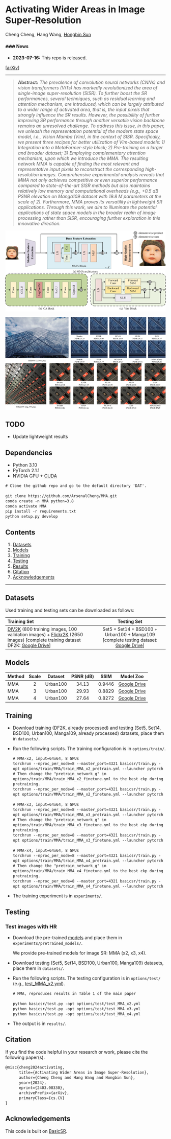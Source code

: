 # Activating Wider Areas in Image Super-Resolution

Cheng Cheng, Hang Wang, [Hongbin Sun](https://gr.xjtu.edu.cn/en/web/hsun/home)

#### 🔥🔥🔥 News

- **2023-07-16:** This repo is released.


[[arXiv](http://arxiv.org/abs/2403.08330)]


---

> **Abstract:** *The prevalence of convolution neural networks (CNNs) and vision transformers (ViTs) has markedly revolutionized the area of single-image super-resolution (SISR). To further boost the SR performances, several techniques, such as residual learning and attention mechanism, are introduced, which can be largely attributed to a wider range of activated area, that is, the input pixels that strongly influence the SR results. However, the possibility of further improving SR performance through another versatile vision backbone remains an unresolved challenge. To address this issue, in this paper, we unleash the representation potential of the modern state space model, i.e., Vision Mamba (Vim), in the context of SISR. Specifically, we present three recipes for better utilization of Vim-based models: 1) Integration into a MetaFormer-style block; 2) Pre-training on a larger and broader dataset; 3) Employing complementary attention mechanism, upon which we introduce the MMA.
The resulting network MMA is capable of finding the most relevant and representative input pixels to reconstruct the corresponding high-resolution images. Comprehensive experimental analysis reveals that MMA not only achieves competitive or even superior performance compared to state-of-the-art SISR methods but also maintains relatively low memory and computational overheads (e.g., +0.5 dB PSNR elevation on Manga109 dataset with 19.8 M parameters at the scale of 2). Furthermore, MMA proves its versatility in lightweight SR applications. Through this work, we aim to illuminate the potential applications of state space models in the broader realm of image processing rather than SISR, encouraging further exploration in this innovative direction.* 

![Intro](main.jpg)

![Intro](results.jpg)


## TODO
- Update lightweight results


## Dependencies

- Python 3.10
- PyTorch 2.1.1
- NVIDIA GPU + [CUDA](https://developer.nvidia.com/cuda-downloads)

```
# Clone the github repo and go to the default directory 'DAT'.

git clone https://github.com/ArsenalCheng/MMA.git
conda create -n MMA python=3.8
conda activate MMA
pip install -r requirements.txt
python setup.py develop
```


## Contents

1. [Datasets](#Datasets)
1. [Models](#Models)
1. [Training](#Training)
1. [Testing](#Testing)
1. [Results](#Results)
1. [Citation](#Citation)
1. [Acknowledgements](#Acknowledgements)

---

## Datasets

Used training and testing sets can be downloaded as follows:

| Training Set                                                 |                         Testing Set                          |
| :----------------------------------------------------------- | :----------------------------------------------------------: | 
| [DIV2K](https://data.vision.ee.ethz.ch/cvl/DIV2K/) (800 training images, 100 validation images) +  [Flickr2K](https://cv.snu.ac.kr/research/EDSR/Flickr2K.tar) (2650 images) [complete training dataset DF2K: [Google Drive](https://drive.google.com/file/d/1TubDkirxl4qAWelfOnpwaSKoj3KLAIG4/view?usp=share_link)] | Set5 + Set14 + BSD100 + Urban100 + Manga109 [complete testing dataset: [Google Drive](https://drive.google.com/file/d/1yMbItvFKVaCT93yPWmlP3883XtJ-wSee/view?usp=sharing)] |


## Models

| Method    | Scale | Dataset  | PSNR (dB) |  SSIM  |                          Model Zoo                           |
| :-------- | :----: | :-------: | :------: | :-------: | :----: | 
| MMA       | 2     | Urban100 |   34.13   | 0.9446 | [Google Drive](https://drive.google.com/drive/folders/1OW9fdzqrMh-j_OA6VC77ZMvKCnOtfiqq?usp=drive_link) |
| MMA       | 3     | Urban100 |   29.93   | 0.8829 | [Google Drive](https://drive.google.com/drive/folders/1wF7kdCV_JdwKghzeS-zzUOPt3dMUSzqG?usp=drive_link)|
| MMA       | 4     | Urban100 |   27.64   | 0.8272 | [Google Drive](https://drive.google.com/drive/folders/1HDULsB8jJKLNfrV0_Xs6Us4CMtH4T3_I?usp=drive_link)|


## Training

- Download training (DF2K, already processed) and testing (Set5, Set14, BSD100, Urban100, Manga109, already processed) datasets, place them in `datasets/`.

- Run the following scripts. The training configuration is in `options/train/`.

  ```
  # MMA-x2, input=64x64, 8 GPUs
  torchrun --nproc_per_node=8 --master_port=4321 basicsr/train.py -opt options/train/MMA/train_MMA_x2_pretrain.yml --launcher pytorch
  # Then change the "pretrain_network_g" in options/train/MMA/train_MMA_x2_finetune.yml to the best ckp during pretraining.
  torchrun --nproc_per_node=8 --master_port=4321 basicsr/train.py -opt options/train/MMA/train_MMA_x2_finetune.yml --launcher pytorch

  # MMA-x3, input=64x64, 8 GPUs
  torchrun --nproc_per_node=8 --master_port=4321 basicsr/train.py -opt options/train/MMA/train_MMA_x3_pretrain.yml --launcher pytorch
  # Then change the "pretrain_network_g" in options/train/MMA/train_MMA_x3_finetune.yml to the best ckp during pretraining.
  torchrun --nproc_per_node=8 --master_port=4321 basicsr/train.py -opt options/train/MMA/train_MMA_x3_finetune.yml --launcher pytorch

  # MMA-x4, input=64x64, 8 GPUs
  torchrun --nproc_per_node=8 --master_port=4321 basicsr/train.py -opt options/train/MMA/train_MMA_x4_pretrain.yml --launcher pytorch
  # Then change the "pretrain_network_g" in options/train/MMA/train_MMA_x4_finetune.yml to the best ckp during pretraining.
  torchrun --nproc_per_node=8 --master_port=4321 basicsr/train.py -opt options/train/MMA/train_MMA_x4_finetune.yml --launcher pytorch
  
  ```

- The training experiment is in `experiments/`.

## Testing

### Test images with HR

- Download the pre-trained [models](https://drive.google.com/drive/folders/1j32og3Yn7z_je1m_yR3qLEz2yqOLuhv4?usp=drive_link) and place them in `experiments/pretrained_models/`.

  We provide pre-trained models for image SR: MMA (x2, x3, x4).

- Download testing (Set5, Set14, BSD100, Urban100, Manga109) datasets, place them in `datasets/`.

- Run the following scripts. The testing configuration is in `options/test/` (e.g., [test_MMA_x2.yml](options/test/test_MMA_x2.yml)).

  ```shell
  # MMA, reproduces results in Table 1 of the main paper

  python basicsr/test.py -opt options/test/test_MMA_x2.yml
  python basicsr/test.py -opt options/test/test_MMA_x3.yml
  python basicsr/test.py -opt options/test/test_MMA_x4.yml
  ```

- The output is in `results/`.




## Citation

If you find the code helpful in your research or work, please cite the following paper(s).

```
@misc{cheng2024activating,
      title={Activating Wider Areas in Image Super-Resolution}, 
      author={Cheng Cheng and Hang Wang and Hongbin Sun},
      year={2024},
      eprint={2403.08330},
      archivePrefix={arXiv},
      primaryClass={cs.CV}
}
```

## Acknowledgements

This code is built on  [BasicSR](https://github.com/XPixelGroup/BasicSR).
